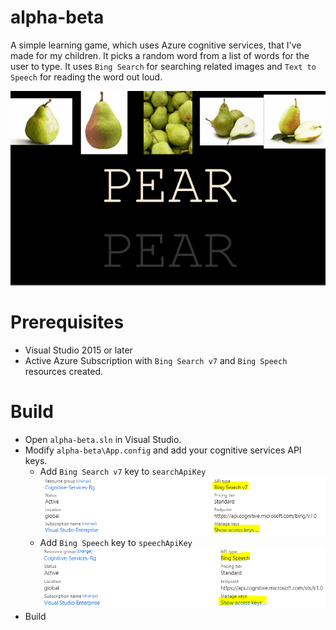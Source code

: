 # alpha-beta
A simple learning game, which uses Azure cognitive services, that I've made for my children. It picks a random word from a list of words for the user to type. It uses `Bing Search` for searching related images and `Text to Speech` for reading the word out loud.

![demo](./media/demo.gif)

# Prerequisites
- Visual Studio 2015 or later
- Active Azure Subscription with `Bing Search v7` and `Bing Speech` resources created.

# Build
- Open `alpha-beta.sln` in Visual Studio.
- Modify `alpha-beta\App.config` and add your cognitive services API keys.
  - Add `Bing Search v7` key to `searchApiKey`
  ![search-key](./media/search-keys.PNG)
  - Add `Bing Speech` key to `speechApiKey`
  ![speech-key](./media/speech-keys.PNG)
- Build

